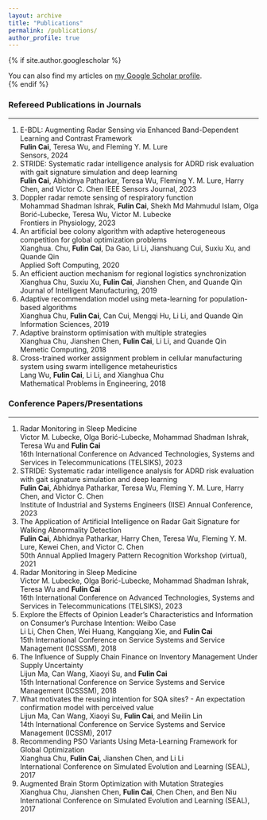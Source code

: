 ```yaml
---
layout: archive
title: "Publications"
permalink: /publications/
author_profile: true
---
```


{% if site.author.googlescholar %}
  <div class="wordwrap">You can also find my articles on <a href="{{site.author.googlescholar}}">my Google Scholar profile</a>.</div>
{% endif %}

### Refereed Publications in Journals
----
1. E-BDL: Augmenting Radar Sensing via Enhanced Band-Dependent Learning and Contrast Framework <br>
**Fulin Cai**, Teresa Wu, and Fleming Y. M. Lure <br>
Sensors, 2024
2. STRIDE: Systematic radar intelligence analysis for ADRD risk evaluation with gait signature simulation and deep learning <br>
**Fulin Cai**, Abhidnya Patharkar, Teresa Wu, Fleming Y. M. Lure, Harry Chen, and Victor C. Chen
IEEE Sensors Journal, 2023
3. Doppler radar remote sensing of respiratory function <br>
Mohammad Shadman Ishrak, **Fulin Cai**, Shekh Md Mahmudul Islam, Olga Borić-Lubecke, Teresa Wu, Victor M. Lubecke <br>
Frontiers in Physiology, 2023
4. An artificial bee colony algorithm with adaptive heterogeneous competition for global optimization problems <br>
Xianghua. Chu, **Fulin Cai**, Da Gao, Li Li, Jianshuang Cui, Suxiu Xu, and Quande Qin <br>
Applied Soft Computing, 2020
5. An efficient auction mechanism for regional logistics synchronization <br>
Xianghua Chu, Suxiu Xu, **Fulin Cai**, Jianshen Chen, and Quande Qin <br>
Journal of Intelligent Manufacturing, 2019
6. Adaptive recommendation model using meta-learning for population-based algorithms <br>
Xianghua Chu, **Fulin Cai**, Can Cui, Mengqi Hu, Li Li, and Quande Qin <br>
Information Sciences, 2019
7. Adaptive brainstorm optimisation with multiple strategies <br>
Xianghua Chu, Jianshen Chen, **Fulin Cai**, Li Li, and Quande Qin <br>
Memetic Computing, 2018
8. Cross-trained worker assignment problem in cellular manufacturing system using swarm intelligence metaheuristics <br>
Lang Wu, **Fulin Cai**, Li Li, and Xianghua Chu <br>
Mathematical Problems in Engineering, 2018

### Conference Papers/Presentations
----
1. Radar Monitoring in Sleep Medicine <br>
Victor M. Lubecke, Olga Borić-Lubecke, Mohammad Shadman Ishrak, Teresa Wu and **Fulin Cai** <br>
16th International Conference on Advanced Technologies, Systems and Services in Telecommunications (TELSIKS), 2023
2. STRIDE: Systematic radar intelligence analysis for ADRD risk evaluation with gait signature simulation and deep learning <br>
**Fulin Cai**, Abhidnya Patharkar, Teresa Wu, Fleming Y. M. Lure, Harry Chen, and Victor C. Chen <br>
Institute of Industrial and Systems Engineers (IISE) Annual Conference, 2023
3. The Application of Artificial Intelligence on Radar Gait Signature for Walking Abnormality Detection <br>
**Fulin Cai**, Abhidnya Patharkar, Harry Chen, Teresa Wu, Fleming Y. M. Lure, Kewei Chen, and Victor C. Chen<br>
50th Annual Applied Imagery Pattern Recognition Workshop (virtual), 2021
4. Radar Monitoring in Sleep Medicine <br>
Victor M. Lubecke, Olga Borić-Lubecke, Mohammad Shadman Ishrak, Teresa Wu and **Fulin Cai** <br>
16th International Conference on Advanced Technologies, Systems and Services in Telecommunications (TELSIKS), 2023
5. Explore the Effects of Opinion Leader’s Characteristics and Information on Consumer’s Purchase Intention: Weibo Case <br>
Li Li, Chen Chen, Wei Huang, Kangqiang Xie, and **Fulin Cai** <br>
15th International Conference on Service Systems and Service Management (ICSSSM), 2018
6. The Influence of Supply Chain Finance on Inventory Management Under Supply Uncertainty <br>
Lijun Ma, Can Wang, Xiaoyi Su, and **Fulin Cai** <br>
15th International Conference on Service Systems and Service Management (ICSSSM), 2018
7. What motivates the reusing intention for SQA sites? - An expectation confirmation model with perceived value <br>
Lijun Ma, Can Wang, Xiaoyi Su, **Fulin Cai**, and Meilin Lin <br>
14th International Conference on Service Systems and Service Management (ICSSM), 2017
8. Recommending PSO Variants Using Meta-Learning Framework for Global Optimization <br>
Xianghua Chu, **Fulin Cai**, Jianshen Chen, and Li Li <br>
International Conference on Simulated Evolution and Learning (SEAL), 2017
9. Augmented Brain Storm Optimization with Mutation Strategies <br>
Xianghua Chu, Jianshen Chen, **Fulin Cai**, Chen Chen, and Ben Niu <br>
International Conference on Simulated Evolution and Learning (SEAL), 2017


<!--
{% include base_path %}

{% for post in site.publications reversed %}
  {% include archive-single.html %}
{% endfor %}
-->
